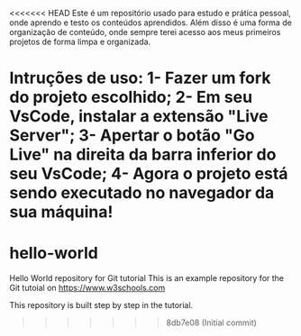<<<<<<< HEAD
Este é um repositório usado para estudo e prática pessoal, onde aprendo e testo os conteúdos aprendidos. Além disso é uma forma de organização de conteúdo, onde sempre terei acesso aos meus primeiros projetos de forma limpa e organizada.

Intruções de uso:
1- Fazer um fork do projeto escolhido;
2- Em seu VsCode, instalar a extensão "Live Server";
3- Apertar o botão "Go Live" na direita da barra inferior do seu VsCode;
4- Agora o projeto está sendo executado no navegador da sua máquina!
=======
# hello-world
Hello World repository for Git tutorial
This is an example repository for the Git tutoial on https://www.w3schools.com

This repository is built step by step in the tutorial.
>>>>>>> 8db7e08 (Initial commit)
